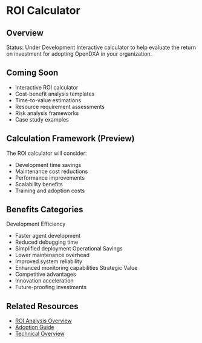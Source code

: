 # ROI Calculator

## Overview
Status: Under Development
Interactive calculator to help evaluate the return on investment for adopting OpenDXA in your organization.

## Coming Soon

- Interactive ROI calculator
- Cost-benefit analysis templates
- Time-to-value estimations
- Resource requirement assessments
- Risk analysis frameworks
- Case study examples

## Calculation Framework (Preview)

The ROI calculator will consider:
- Development time savings
- Maintenance cost reductions
- Performance improvements
- Scalability benefits
- Training and adoption costs

## Benefits Categories
Development Efficiency
- Faster agent development
- Reduced debugging time
- Simplified deployment
Operational Savings
- Lower maintenance overhead
- Improved system reliability
- Enhanced monitoring capabilities
Strategic Value
- Competitive advantages
- Innovation acceleration
- Future-proofing investments

## Related Resources

- [ROI Analysis Overview](README.md)
- [Adoption Guide](../adoption-guide/README.md)
- [Technical Overview](../comparison/technical-overview.md)